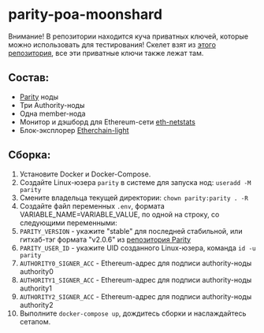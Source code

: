 # parity-poa-moonshard

Внимание! В репозитории находится куча приватных ключей, которые можно использовать для тестирования!
Скелет взят из [этого репозитория](https://github.com/orbita-center/parity-poa-playground), все эти приватные ключи также лежат там.

## Состав:
*  [Parity](https://github.com/paritytech/parity-ethereum) ноды
  * Три Authority-ноды
  * Одна member-нода
* Монитор и дэшборд для Ethereum-сети [eth-netstats](https://github.com/cubedro/eth-netstats)
* Блок-эксплорер [Etherchain-light](https://github.com/paritytech/etherchain-light)

## Сборка:
1. Установите Docker и Docker-Compose.
1. Создайте Linux-юзера `parity` в системе для запуска нод: `useradd -M parity`
1. Смените владельца текущей директории: `chown parity:parity . -R`
1. Создайте файл переменных `.env`, формата VARIABLE_NAME=VARIABLE_VALUE, по одной на строку, со следующими переменными:
  1. `PARITY_VERSION` - укажите "stable" для последней стабильной, или гитхаб-тэг формата "v2.0.6" из [репозитория Parity](https://github.com/paritytech/parity-ethereum)
  1. `PARITY_USER_ID` - укажите UID созданного Linux-юзера, команда `id -u parity`
  1. `AUTHORITY0_SIGNER_ACC` - Ethereum-адрес для подписи authority-ноды authority0
  1. `AUTHORITY1_SIGNER_ACC` - Ethereum-адрес для подписи authority-ноды authority1
  1. `AUTHORITY2_SIGNER_ACC` - Ethereum-адрес для подписи authority-ноды authority2
1. Выполните `docker-compose up`, дождитесь сборки и наслаждайтесь сетапом.
